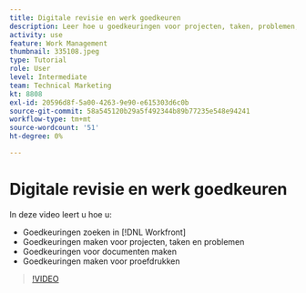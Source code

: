 ```yaml
---
title: Digitale revisie en werk goedkeuren
description: Leer hoe u goedkeuringen voor projecten, taken, problemen, documenten en proefdrukken kunt zoeken en maken in [!DNL  Workfront].
activity: use
feature: Work Management
thumbnail: 335108.jpeg
type: Tutorial
role: User
level: Intermediate
team: Technical Marketing
kt: 8808
exl-id: 20596d8f-5a00-4263-9e90-e615303d6c0b
source-git-commit: 58a545120b29a5f492344b89b77235e548e94241
workflow-type: tm+mt
source-wordcount: '51'
ht-degree: 0%

---
```


# Digitale revisie en werk goedkeuren

In deze video leert u hoe u:

* Goedkeuringen zoeken in [!DNL  Workfront]
* Goedkeuringen maken voor projecten, taken en problemen
* Goedkeuringen voor documenten maken
* Goedkeuringen maken voor proefdrukken

>[!VIDEO](https://video.tv.adobe.com/v/335108/?quality=12)

<!---
learn more URLS
Approving work
Home area for Reviewers
Guides
Home overview for Reviewers
Issue page overview
--->
